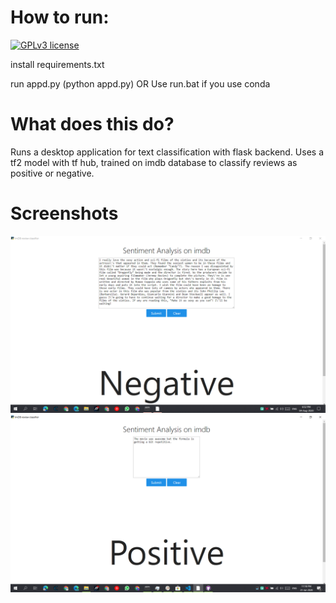 # How to run:

[![GPLv3 license](https://img.shields.io/badge/License-GPLv3-blue.svg)](http://perso.crans.org/besson/LICENSE.html)

install requirements.txt


 run appd.py (python appd.py)
OR Use run.bat if you use conda

# What does this do?
Runs a desktop application for text classification with flask backend.
Uses a tf2 model with tf hub, trained on imdb database to classify reviews as positive or negative.

# Screenshots
![Screenshot 1](screen1.png)
![Screenshot 2](screen2.png)
